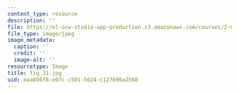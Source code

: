 ```yaml
---
content_type: resource
description: ''
file: https://ol-ocw-studio-app-production.s3.amazonaws.com/courses/2-007-design-and-manufacturing-i-spring-2009/eaa695f6e07cc5015624c127696a2568_fig_31.jpg
file_type: image/jpeg
image_metadata:
  caption: ''
  credit: ''
  image-alt: ''
resourcetype: Image
title: fig_31.jpg
uid: eaa695f6-e07c-c501-5624-c127696a2568
---
```

